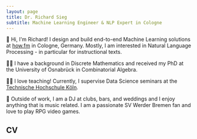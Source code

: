 ```yaml
---
layout: page
title: Dr. Richard Sieg
subtitle: Machine Learning Engineer & NLP Expert in Cologne
---
```


👋 Hi, I'm Richard! I design and build end-to-end Machine Learning solutions at <a href="https://www.how.fm/" target="_blank">how.fm</a> in Cologne, Germany. Mostly, I am interested in Natural Language Processing - in particular for instructional texts.

👨‍💻 I have a background in Discrete Mathematics and received my PhD at the University of Osnabrück in Combinatorial Algebra.

👨‍🏫 I love teaching! Currently, I supervise Data Science seminars at the <a href="https://www.th-koeln.de/" target="_blank">Technische Hochschule Köln</a>.

🪩 Outside of work, I am a DJ at clubs, bars, and weddings and I enjoy anything that is music related. I am a passionate SV Werder Bremen fan and love to play RPG video games.

## CV


